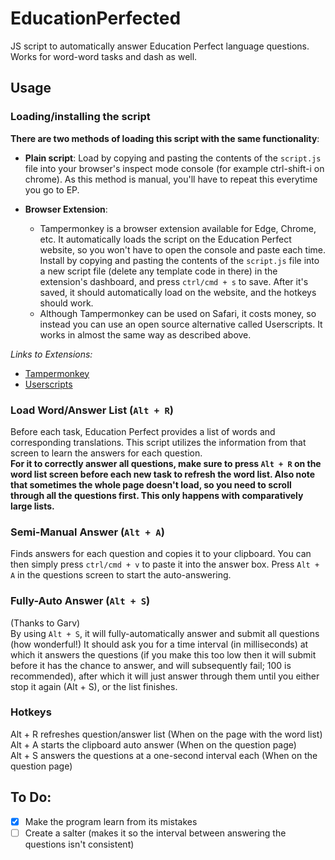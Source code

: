 # EducationPerfected
JS script to automatically answer Education Perfect language questions.  
Works for word-word tasks and dash as well.  

## Usage  
### Loading/installing the script  
__There are two methods of loading this script with the same functionality__:
 - **Plain script**: Load by copying and pasting the contents of the `script.js` file into your browser's inspect mode console (for example ctrl-shift-i on chrome). As this method is manual, you'll have to repeat this everytime you go to EP.  

 - **Browser Extension**: 
   - Tampermonkey is a browser extension available for Edge, Chrome, etc. It automatically loads the script on the Education Perfect website, so you won't have to open the console and paste each time. Install by copying and pasting the contents of the `script.js` file into a new script file (delete any template code in there) in the extension's dashboard, and press `ctrl/cmd + s` to save. After it's saved, it should automatically load on the website, and the hotkeys should work.  
   - Although Tampermonkey can be used on Safari, it costs money, so instead you can use an open source alternative called Userscripts. It works in almost the same way as described above.

*Links to Extensions:* 
- [Tampermonkey](https://chrome.google.com/webstore/detail/tampermonkey/dhdgffkkebhmkfjojejmpbldmpobfkfo) 
- [Userscripts](https://itunes.apple.com/us/app/userscripts/id1463298887)

### Load Word/Answer List (`Alt + R`)
Before each task, Education Perfect provides a list of words and corresponding translations. This script utilizes the information from that screen to learn the answers for each question.  
**For it to correctly answer all questions, make sure to press `Alt + R` on the word list screen before each new task to refresh the word list. Also note that sometimes the whole page doesn't load, so you need to scroll through all the questions first. This only happens with comparatively large lists.**

### Semi-Manual Answer (`Alt + A`)
Finds answers for each question and copies it to your clipboard. You can then simply press `ctrl/cmd + v` to paste it into the answer box. Press `Alt + A` in the questions screen to start the auto-answering.  

### Fully-Auto Answer (`Alt + S`)
(Thanks to Garv)  
By using `Alt + S`, it will fully-automatically answer and submit all questions (how wonderful!) It should ask you for a time interval (in milliseconds) at which it answers the questions (if you make this too low then it will submit before it has the chance to answer, and will subsequently fail; 100 is recommended), after which it will just answer through them until you either stop it again (Alt + S), or the list finishes.

### Hotkeys  
Alt + R refreshes question/answer list (When on the page with the word list)  
Alt + A starts the clipboard auto answer (When on the question page)  
Alt + S answers the questions at a one-second interval each (When on the question page)  

## To Do:  
- [X] Make the program learn from its mistakes
- [ ] Create a salter (makes it so the interval between answering the questions isn't consistent)  

